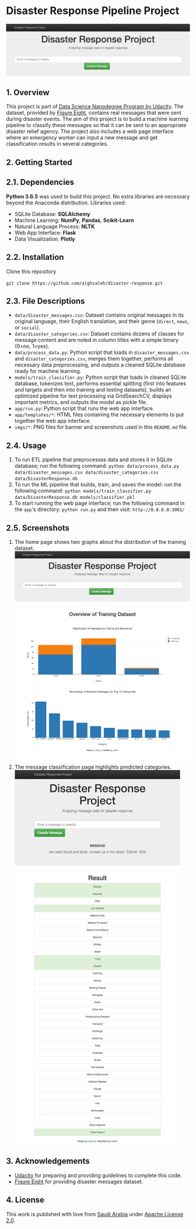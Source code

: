 # Disaster Response Pipeline Project

![Web App Banner](/imgs/banner.png?raw=true)

## 1. Overview

This project is part of [Data Science Nanodegree Program by Udacity](https://www.udacity.com/course/data-scientist-nanodegree--nd025). The dataset, provided by [Figure Eight](https://www.figure-eight.com/dataset/combined-disaster-response-data/), contains real messages that were sent during disaster events. The aim of this project is to build a machine learning pipeline to classify these messages so that it can be sent to an appropriate disaster relief agency. The project also includes a web page interface where an emergency worker can input a new message and get classification results in several categories.

## 2. Getting Started

## 2.1. Dependencies

**Python 3.6.5** was used to build this project. No extra libraries are necessary beyond the Anaconda distribution. Libraries used:  

*   SQLite Database: **SQLAlchemy**
*   Machine Learning: **NumPy**, **Pandas**, **Scikit-Learn**
*   Natural Language Process: **NLTK**
*   Web App Interface: **Flask**
*   Data Visualization: **Plotly**

## 2.2. Installation

Clone this repository

`git clone https://github.com/alghsaleh/disaster-response.git`

## 2.3. File Descriptions

*   `data/disaster_messages.csv`: Dataset contains original messages in its original language, their English translation, and their genre (`direct`, `news`, or `social`).
*   `data/disaster_categories.csv`: Dataset contains dozens of classes for message content and are noted in column titles with a simple binary (0=no, 1=yes).
*   `data/process_data.py`: Python script that loads in `disaster_messages.csv` and `disaster_categories.csv`, merges them together, performs all necessary data preprocessing, and outputs a cleaned SQLite database ready for machine learning.
*   `models/train_classifier.py`: Python script that loads in cleaned SQLite database, tokenizes text, performs essential splitting (first into features and targets and then into training and testing datasets), builds an optimized pipeline for text processing via GridSearchCV, displays important metrics, and outputs the model as pickle file.
*   `app/run.py`: Python script that runs the web app interface.
*   `app/templates/*`: HTML files containing the necessary elements to put together the web app interface.
*   `imgs/*`: PNG files for banner and screenshots used in this `README.md` file.

## 2.4. Usage

1. To run ETL pipeline that preprocesses data and stores it in SQLite database; run the following command: `python data/process_data.py data/disaster_messages.csv data/disaster_categories.csv data/DisasterResponse.db`
2. To run the ML pipeline that builds, train, and saves the model: run the following command: ``python models/train_classifier.py data/DisasterResponse.db models/classifier.pkl``
3. To start running the web page interface; run the following command in the `app`'s directory: `python run.py` and then visit: `http://0.0.0.0:3001/`

## 2.5. Screenshots

1. The home page shows two graphs about the distribution of the training dataset. \
![Home Page](/imgs/screenshot1.png?raw=true)
2. The message classification page highlights predicted categories. \
![Message Classification Page](/imgs/screenshot2.png?raw=true)

## 3. Acknowledgements

*   [Udacity](https://www.udacity.com/) for preparing and providing guidelines to complete this code.
*   [Figure Eight](https://www.figure-eight.com/) for providing disaster messages dataset.

## 4. License

This work is published with love from [Saudi Arabia](https://www.visitsaudi.com/en) under [Apache License 2.0](/LICENSE).
